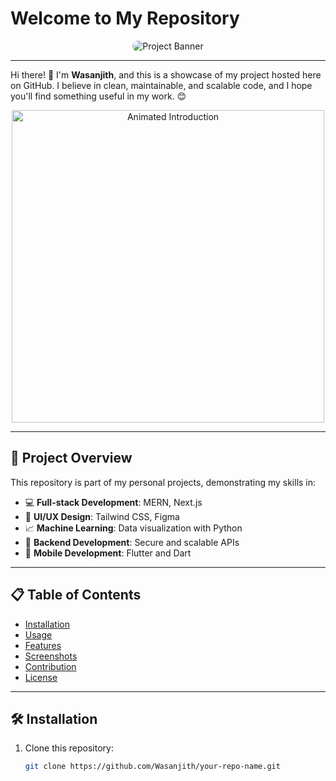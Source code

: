 # Welcome to My Repository

<div align="center">
  <img src="https://user-images.githubusercontent.com/10498744/210012254-234538ff-d198-48aa-8964-37e6fd45d227.gif" alt="Project Banner" style="border-radius: 10px;">
</div>

---

Hi there! 👋 I'm **Wasanjith**, and this is a showcase of my project hosted here on GitHub. I believe in clean, maintainable, and scalable code, and I hope you'll find something useful in my work. 😊

<div align="center">
  <img src="https://media.giphy.com/media/QHE5gWI0QjqF2/giphy.gif" alt="Animated Introduction" width="500">
</div>

---

## 🚀 Project Overview

This repository is part of my personal projects, demonstrating my skills in:

- 💻 **Full-stack Development**: MERN, Next.js
- 🎨 **UI/UX Design**: Tailwind CSS, Figma
- 📈 **Machine Learning**: Data visualization with Python
- 🔌 **Backend Development**: Secure and scalable APIs
- 📱 **Mobile Development**: Flutter and Dart

---

## 📋 Table of Contents

- [Installation](#installation)
- [Usage](#usage)
- [Features](#features)
- [Screenshots](#screenshots)
- [Contribution](#contribution)
- [License](#license)

---

## 🛠 Installation

1. Clone this repository:
   ```bash
   git clone https://github.com/Wasanjith/your-repo-name.git
